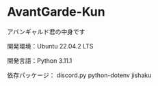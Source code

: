 # AvantGarde-Kun
アバンギャルド君の中身です

開発環境：Ubuntu 22.04.2 LTS

開発言語：Python 3.11.1

依存パッケージ：
discord.py
python-dotenv
jishaku
